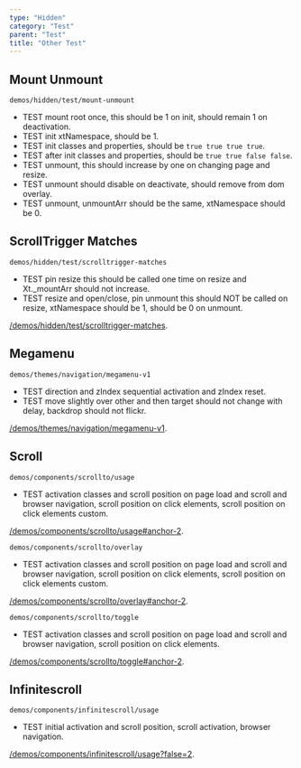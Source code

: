 ```yaml
---
type: "Hidden"
category: "Test"
parent: "Test"
title: "Other Test"
---
```


## Mount Unmount

`demos/hidden/test/mount-unmount`
- TEST mount root once, this should be 1 on init, should remain 1 on deactivation.
- TEST init xtNamespace, should be 1.
- TEST init classes and properties, should be `true true true true`.
- TEST after init classes and properties, should be `true true false false`.
- TEST unmount, this should increase by one on changing page and resize.
- TEST unmount should disable on deactivate, should remove from dom overlay.
- TEST unmount, unmountArr should be the same, xtNamespace should be 0.

<demo>
  <demoinline src="demos/hidden/test/mount-unmount">
  </demoinline>
</demo>

## ScrollTrigger Matches

`demos/hidden/test/scrolltrigger-matches`
- TEST pin resize this should be called one time on resize and Xt._mountArr should not increase.
- TEST resize and open/close, pin unmount this should NOT be called on resize, xtNamespace should be 1, should be 0 on unmount.

[/demos/hidden/test/scrolltrigger-matches](/demos/hidden/test/scrolltrigger-matches).

## Megamenu

`demos/themes/navigation/megamenu-v1`
- TEST direction and zIndex sequential activation and zIndex reset.
- TEST move slightly over other and then target should not change with delay, backdrop should not flickr.

[/demos/themes/navigation/megamenu-v1](/demos/themes/navigation/megamenu-v1).

## Scroll

`demos/components/scrollto/usage`
- TEST activation classes and scroll position on page load and scroll and browser navigation, scroll position on click elements, scroll position on click elements custom.

[/demos/components/scrollto/usage#anchor-2](/demos/components/scrollto/usage#anchor-2).

`demos/components/scrollto/overlay`
- TEST activation classes and scroll position on page load and scroll and browser navigation, scroll position on click elements, scroll position on click elements custom.

[/demos/components/scrollto/overlay#anchor-2](/demos/components/scrollto/overlay#anchor-2).

`demos/components/scrollto/toggle`
- TEST activation classes and scroll position on page load and scroll and browser navigation, scroll position on click elements.

[/demos/components/scrollto/toggle#anchor-2](/demos/components/scrollto/toggle#anchor-2).

## Infinitescroll

`demos/components/infinitescroll/usage`
- TEST initial activation and scroll position, scroll activation, browser navigation.

[/demos/components/infinitescroll/usage?false=2](/demos/components/infinitescroll/usage?false=2).
